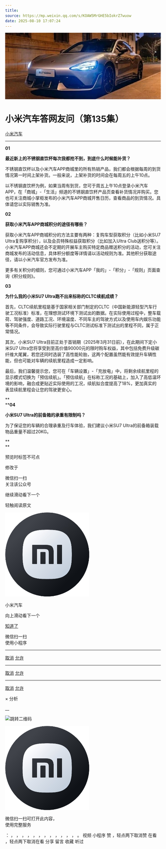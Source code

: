 ```yaml
---
title: 
source: https://mp.weixin.qq.com/s/KOAW5MrGHE5bIokrZ7wuow
date: 2025-08-10 17:07:24
---
```


![cover_image](images/img_1d03aabe.jpg)


#  小米汽车答网友问（第135集）


[ 小米汽车 ](<javascript:void\(0\);>)

______

  

****01****

**最近新上的不锈钢直饮杯每次我都抢不到，到底什么时候能****补货****？**

不锈钢直饮杯以及小米汽车APP商城里的所有热销产品，我们都会根据每周的到货情况第一时间上架补货。一般来说，上架补货的时间会在每周五的上午10点。

以不锈钢直饮杯为例，如果当周有到货，您可于周五上午10点登录小米汽车APP，在「商城」-「生活」频道的不锈钢直饮杯产品页查看补货情况并购买。您也可关注商城小掌柜发布的小米汽车APP商城开售日历，查看商品的到货情况。具体请您以实际销售为准。

**02**

**获取小米汽车****APP****商城积分的途径有哪些？**

获取小米汽车APP商城积分的方法主要有两种：复购车型获取积分（比如小米SU7 Ultra复购享积分），以及会员特殊权益获取积分（比如加入Ultra Club送积分等）。小米汽车APP商城还会不定期的开展车主购买特定商品赠送积分的活动，您可关注商城发布的活动信息，具体积分额度等详情请以活动规则为准。其他积分获取途径，请以小米汽车官方发布为准。

更多有关积分的细则，您可通过小米汽车APP「我的」-「积分」-「规则」页面查询《积分规则》。

  

**03**

**为什么我的小米****SU7 Ultra****跑不出来标称的****CLTC****续航成绩？**

首先，CLTC续航里程是基于国家相关部门制定的CLTC（中国新能源轻型汽车行驶工况标准）标准，在理想测试环境下测试出的数据。在实际使用过程中，整车载荷、驾驶强度、道路工况、环境温度、不同车主的驾驶方式以及使用车内娱乐功能等不同条件，会导致实际行驶里程与CLTC测试标准下测试出的里程不同，属于正常情况。

其次，小米SU7 Ultra目前正处于首销期（2025年3月31日前），在此期间下定小米SU7 Ultra您将享受到至高价值90000元的限时购车权益，其中包括免费升级碳纤维大尾翼，若您还同时选装了高性能轮胎，这两个配置虽然能有效提升车辆性能，但也可能对车辆的续航里程造成一定影响。

最后，我们温馨提示您，您可在「车辆设置」-「充放电」中，将剩余续航里程的显示模式切换为「预估续航」。「预估续航」在标称工况的基础上，加入了高低温环境的影响，融合成更贴近实际使用的工况，续航拟合度提高了18%，更加真实的表显续航里程会让您的驾驶更安心。

**  
****04**

**小米****SU7 Ultra****的前备箱的承重有限制吗？**

为了保证您的车辆的合理承重及行车体验，我们建议小米SU7 Ultra的前备箱装载物品重量不超过20KG。

**  
**

  

  

  

[](<>)[](<>)

预览时标签不可点

修改于

微信扫一扫  
关注该公众号

继续滑动看下一个

轻触阅读原文

![img_97d833da.jpg](images/img_97d833da.jpg)

小米汽车 

向上滑动看下一个

[知道了](<javascript:;>)

微信扫一扫  
使用小程序

****

[取消](<javascript:void\(0\);>) [允许](<javascript:void\(0\);>)

****

[取消](<javascript:void\(0\);>) [允许](<javascript:void\(0\);>)

****

[取消](<javascript:void\(0\);>) [允许](<javascript:void\(0\);>)

× 分析

__

![跳转二维码]()

![作者头像](images/img_97d833da.jpg)

微信扫一扫可打开此内容，  
使用完整服务

： ， ， ， ， ， ， ， ， ， ， ， ， 。 视频 小程序 赞 ，轻点两下取消赞 在看 ，轻点两下取消在看 分享 留言 收藏 听过